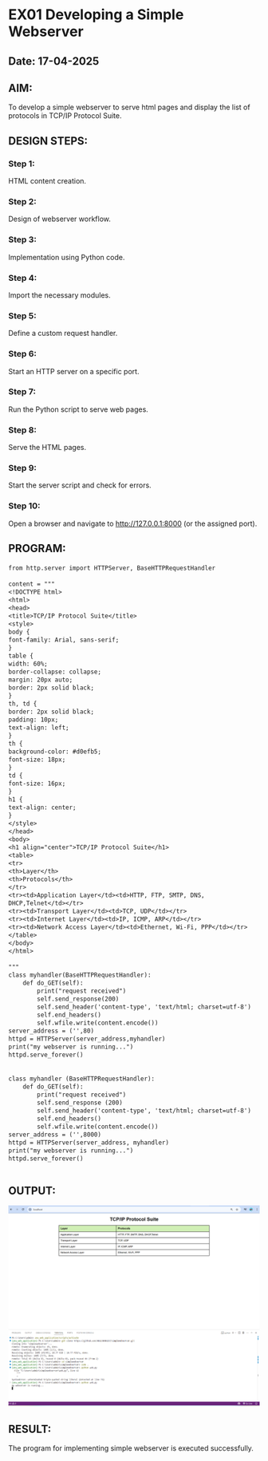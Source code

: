 # EX01 Developing a Simple Webserver
## Date: 17-04-2025

## AIM:
To develop a simple webserver to serve html pages and display the list of protocols in TCP/IP Protocol Suite.

## DESIGN STEPS:
### Step 1: 
HTML content creation.

### Step 2:
Design of webserver workflow.

### Step 3:
Implementation using Python code.

### Step 4:
Import the necessary modules.

### Step 5:
Define a custom request handler.

### Step 6:
Start an HTTP server on a specific port.

### Step 7:
Run the Python script to serve web pages.

### Step 8:
Serve the HTML pages.

### Step 9:
Start the server script and check for errors.

### Step 10:
Open a browser and navigate to http://127.0.0.1:8000 (or the assigned port).

## PROGRAM:

```
from http.server import HTTPServer, BaseHTTPRequestHandler

content = """
<!DOCTYPE html>
<html>
<head>
<title>TCP/IP Protocol Suite</title>
<style>
body {
font-family: Arial, sans-serif;
}
table {
width: 60%;
border-collapse: collapse;
margin: 20px auto;
border: 2px solid black;
}
th, td {
border: 2px solid black;
padding: 10px;
text-align: left;
}
th {
background-color: #d0efb5;
font-size: 18px;
}
td {
font-size: 16px;
}
h1 {
text-align: center;
}
</style>
</head>
<body>
<h1 align="center">TCP/IP Protocol Suite</h1>
<table>
<tr>
<th>Layer</th>
<th>Protocols</th>
</tr>
<tr><td>Application Layer</td><td>HTTP, FTP, SMTP, DNS, DHCP,Telnet</td></tr>
<tr><td>Transport Layer</td><td>TCP, UDP</td></tr>
<tr><td>Internet Layer</td><td>IP, ICMP, ARP</td></tr>
<tr><td>Network Access Layer</td><td>Ethernet, Wi-Fi, PPP</td></tr>
</table>
</body>
</html>

"""
class myhandler(BaseHTTPRequestHandler):
    def do_GET(self):
        print("request received")
        self.send_response(200)
        self.send_header('content-type', 'text/html; charset=utf-8')
        self.end_headers()
        self.wfile.write(content.encode())
server_address = ('',80)
httpd = HTTPServer(server_address,myhandler)
print("my webserver is running...")
httpd.serve_forever()


class myhandler (BaseHTTPRequestHandler):
    def do_GET(self):
        print("request received")
        self.send_response (200)
        self.send_header('content-type', 'text/html; charset=utf-8')
        self.end_headers()
        self.wfile.write(content.encode())
server_address = ('',8000)
httpd = HTTPServer(server_address, myhandler)
print("my webserver is running...")
httpd.serve_forever()


```
## OUTPUT:


![alt text](image.png)
![alt text](<Screenshot 2025-04-17 203624.png>)


## RESULT:
The program for implementing simple webserver is executed successfully.
